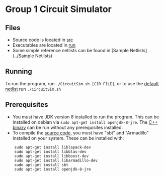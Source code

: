 # Group 1 Circuit Simulator

## Files

* Source code is located in [src](../src)
* Executables are located in [run](../run)
* Some simple reference netlists can be found in [Sample Netlists](../Sample Netlists)

## Running

To run the program, run `./CircuitSim.sh [CIR FILE]`, or to use the [default netlist](../Sample%20Netlists/test_netlist_10.cir) run `./CircuitSim.sh`

## Prerequisites

* You must have JDK version 8 installed to run the program. This can be installed on debian via `sudo apt-get install openjdk-8-jre`. The [C++ binary](../run/wv) can be run without any prerequisites installed.
* To compile the [source code](../src), you must have "sbt" and "Armadillo" installed on your system. These can be installed with:
```
    sudo apt-get install liblapack-dev  
    sudo apt-get install libblas-dev  
    sudo apt-get install libboost-dev  
    sudo apt-get install libarmadillo-dev  
    sudo apt-get install sbt  
    sudo apt-get install openjdk-8-jre
```

